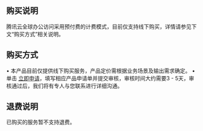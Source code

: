 ## 购买说明
腾讯云全球办公访问采用预付费的计费模式，目前仅支持线下购买，详情请参见下文“购买方式”相关说明。

## 购买方式
•	本产品目前仅提供线下购买服务，产品定价需根据业务场景及输出需求确定。
•	单击 [立即申请](https://cloud.tencent.com/apply/p/p47nl94ubq)，填写相应产品申请单并提交审核，审核时间大约需要3 - 5天，审核通过后，我们将有专人与您联系进行详细沟通。

## 退费说明
已购买的服务暂不支持退费。

